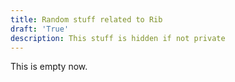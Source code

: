 ```yaml
---
title: Random stuff related to Rib
draft: 'True'
description: This stuff is hidden if not private
---
```


This is empty now.
